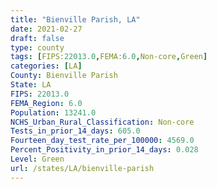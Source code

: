 ```yaml
---
title: "Bienville Parish, LA"
date: 2021-02-27
draft: false
type: county
tags: [FIPS:22013.0,FEMA:6.0,Non-core,Green]
categories: [LA]
County: Bienville Parish
State: LA
FIPS: 22013.0
FEMA_Region: 6.0
Population: 13241.0
NCHS_Urban_Rural_Classification: Non-core
Tests_in_prior_14_days: 605.0
Fourteen_day_test_rate_per_100000: 4569.0
Percent_Positivity_in_prior_14_days: 0.028
Level: Green
url: /states/LA/bienville-parish
---
```



